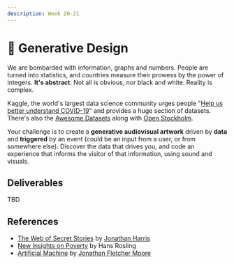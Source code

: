 ```yaml
---
description: Week 20-21
---
```


# 🥈 Generative Design

We are bombarded with information, graphs and numbers. People are turned into statistics, and countries measure their prowess by the power of integers. **It's abstract**. Not all is obvious, nor black and white. Reality is complex.

Kaggle, the world's largest data science community urges people "[Help us better understand COVID-19](https://www.kaggle.com/covid19)" and provides a huge section of datasets. There's also the [Awesome Datasets](https://github.com/awesomedata/awesome-public-datasets) along with [Open Stockholm](https://dataportalen.stockholm.se/dataportalen/). 

Your challenge is to create a **generative audiovisual artwork** driven by **data** and **triggered** by an event \(could be an input from a user, or from somewhere else\). Discover the data that drives you, and code an experience that informs the visitor of that information, using sound and visuals.

## Deliverables

TBD

## References

* [The Web of Secret Stories](https://www.ted.com/talks/jonathan_harris_the_web_s_secret_stories) by [Jonathan Harris](http://number27.org/)
* [New Insights on Poverty](https://www.ted.com/talks/hans_rosling_new_insights_on_poverty) by Hans Rosling
* [Artificial Machine](https://www.polygonfuture.com/akm) by [Jonathan Fletcher Moore](https://www.polygonfuture.com/)


